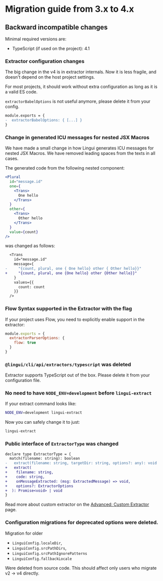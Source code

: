 # Migration guide from 3.x to 4.x

## Backward incompatible changes

Minimal required versions are:

- TypeScript (if used on the project): 4.1

### Extractor configuration changes

The big change in the v4 is in extractor internals. Now it is less fragile, and doesn't depend on the host project settings.

For most projects, it should work without extra configuration as long as it is a valid ES code.

`extractorBabelOptions` is not useful anymore, please delete it from your config.

```diff title="lingui.config.js"
module.exports = {
-  extractorBabelOptions: { [...] }
}
```

### Change in generated ICU messages for nested JSX Macros
We have made a small change in how Lingui generates ICU messages for nested JSX Macros. We have removed leading spaces from the texts in all cases.

The generated code from the following nested component:
``` jsx
<Plural
  id="message.id"
  one={
    <Trans>
      One hello
    </Trans>
  }
  other={
    <Trans>
      Other hello
    </Trans>
  }
  value={count}
/>
```

was changed as follows:
``` diff
  <Trans
    id="message.id"
    message={
-     "{count, plural, one { One hello} other { Other hello}}"
+     "{count, plural, one {One hello} other {Other hello}}"
    }
    values={{
      count: count
    }}
  />
```

### Flow Syntax supported in the Extractor with the flag

If your project uses Flow, you need to explicitly enable support in the extractor:

```js title="lingui.config.js"
module.exports = {
  extractorParserOptions: {
    flow: true
  }
}
```

### `@lingui/cli/api/extractors/typescript` was deleted
Extractor supports TypeScript out of the box. Please delete it from your configuration file.

### No need to have `NODE_ENV=development` before `lingui-extract`

If your extract command looks like:

```bash
NODE_ENV=development lingui-extract
```

Now you can safely change it to just:

```bash
lingui-extract
```

### Public interface of `ExtractorType` was changed

```diff
declare type ExtractorType = {
  match(filename: string): boolean
-   extract(filename: string, targetDir: string, options?: any): void
+   extract(
+    filename: string,
+    code: string,
+    onMessageExtracted: (msg: ExtractedMessage) => void,
+    options?: ExtractorOptions
+  ): Promise<void> | void
}
```

Read more about custom extractor on the [Advanced: Custom Extractor](/guides/custom-extractor) page.

### Configuration migrations for deprecated options were deleted.

Migration for older
 - `LinguiConfig.localeDir`,
 - `LinguiConfig.srcPathDirs`,
 - `LinguiConfig.srcPathIgnorePatterns`
 - `LinguiConfig.fallbackLocale`

Were deleted from source code. This should affect only users who migrate v2 -> v4 directly.
